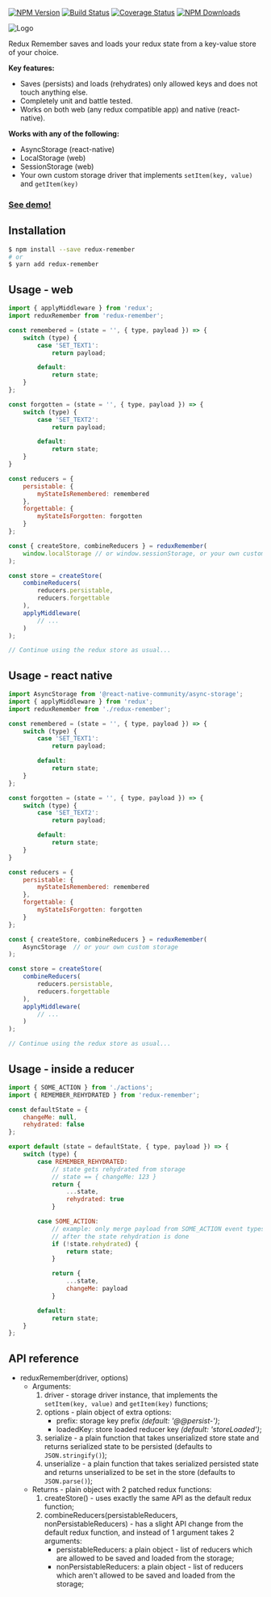 [![NPM Version](https://img.shields.io/npm/v/redux-remember.svg?style=flat-square)](https://www.npmjs.com/package/redux-remember)
[![Build Status](https://api.travis-ci.org/zewish/redux-remember.svg?branch=master)](https://travis-ci.org/zewish/redux-remember)
[![Coverage Status](https://coveralls.io/repos/github/zewish/redux-remember/badge.svg?branch=master)](https://coveralls.io/github/zewish/redux-remember?branch=master)
[![NPM Downloads](https://img.shields.io/npm/dm/redux-remember.svg?style=flat-square)](https://www.npmjs.com/package/redux-remember)

![Logo](https://raw.githubusercontent.com/zewish/redux-remember/master/logo.png)

Redux Remember saves and loads your redux state from a key-value store of your choice.

__Key features:__
- Saves (persists) and loads (rehydrates) only allowed keys and does not touch anything else.
- Completely unit and battle tested.
- Works on both web (any redux compatible app) and native (react-native).

__Works with any of the following:__
- AsyncStorage (react-native)
- LocalStorage (web)
- SessionStorage (web)
- Your own custom storage driver that implements `setItem(key, value)` and `getItem(key)`

### [__See demo!__](https://rawgit.com/zewish/redux-remember/master/demo-web/index.html)

Installation
------------
```bash
$ npm install --save redux-remember
# or
$ yarn add redux-remember
```


Usage - web
-----------

```js
import { applyMiddleware } from 'redux';
import reduxRemember from 'redux-remember';

const remembered = (state = '', { type, payload }) => {
    switch (type) {
        case 'SET_TEXT1':
            return payload;

        default:
            return state;
    }
};

const forgotten = (state = '', { type, payload }) => {
    switch (type) {
        case 'SET_TEXT2':
            return payload;

        default:
            return state;
    }
}

const reducers = {
    persistable: {
        myStateIsRemembered: remembered
    },
    forgettable: {
        myStateIsForgotten: forgotten
    }
};

const { createStore, combineReducers } = reduxRemember(
    window.localStorage // or window.sessionStorage, or your own custom storage
);

const store = createStore(
    combineReducers(
        reducers.persistable,
        reducers.forgettable
    ),
    applyMiddleware(
        // ...
    )
);

// Continue using the redux store as usual...
```

Usage - react native
--------------------

```js
import AsyncStorage from '@react-native-community/async-storage';
import { applyMiddleware } from 'redux';
import reduxRemember from './redux-remember';

const remembered = (state = '', { type, payload }) => {
    switch (type) {
        case 'SET_TEXT1':
            return payload;

        default:
            return state;
    }
};

const forgotten = (state = '', { type, payload }) => {
    switch (type) {
        case 'SET_TEXT2':
            return payload;

        default:
            return state;
    }
}

const reducers = {
    persistable: {
        myStateIsRemembered: remembered
    },
    forgettable: {
        myStateIsForgotten: forgotten
    }
};

const { createStore, combineReducers } = reduxRemember(
    AsyncStorage  // or your own custom storage
);

const store = createStore(
    combineReducers(
        reducers.persistable,
        reducers.forgettable
    ),
    applyMiddleware(
        // ...
    )
);

// Continue using the redux store as usual...
```

Usage - inside a reducer
------------------------

```js
import { SOME_ACTION } from './actions';
import { REMEMBER_REHYDRATED } from 'redux-remember';

const defaultState = {
    changeMe: null,
    rehydrated: false
};

export default (state = defaultState, { type, payload }) => {
    switch (type) {
        case REMEMBER_REHYDRATED:
            // state gets rehydrated from storage
            // state == { changeMe: 123 }
            return {
                ...state,
                rehydrated: true
            }

        case SOME_ACTION:
            // example: only merge payload from SOME_ACTION event types
            // after the state rehydration is done
            if (!state.rehydrated) {
                return state;
            }

            return {
                ...state,
                changeMe: payload
            }

        default:
            return state;
    }
};
```

API reference
-------------
- reduxRemember(driver, options)
    - Arguments:
        1. driver - storage driver instance, that implements the `setItem(key, value)` and `getItem(key)` functions;
        2. options - plain object of extra options:
            - prefix: storage key prefix *(default: '@@persist-')*;
            - loadedKey: store loaded reducer key *(default: 'storeLoaded')*;
        3. serialize - a plain function that takes unserialized store state and returns serialized state to be persisted (defaults to `JSON.stringify()`);
        4. unserialize - a plain function that takes serialized persisted state and returns unserialized to be set in the store (defaults to `JSON.parse()`);
    - Returns - plain object with 2 patched redux functions:
        1. createStore() - uses exactly the same API as the default redux function;
        2. combineReducers(persistableReducers, nonPersistableReducers) - has a slight API change from the default redux function, and instead of 1 argument takes 2 arguments:
            - persistableReducers: a plain object - list of reducers which are allowed to be saved and loaded from the storage;
            - nonPersistableReducers: a plain object - list of reducers which aren't allowed to be saved and loaded from the storage;

